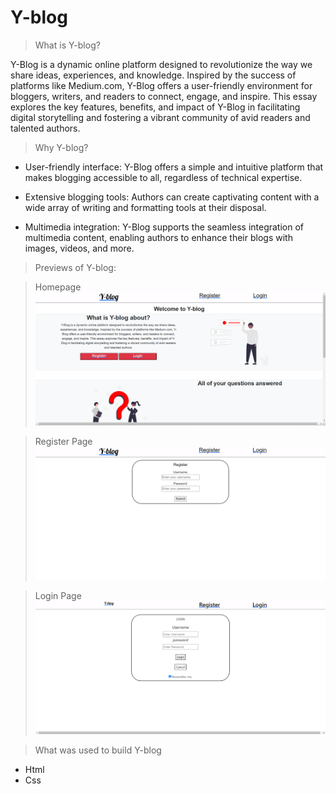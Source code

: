 # Y-blog

> What is Y-blog?

Y-Blog is a dynamic online platform designed to revolutionize the way we share ideas, experiences, and knowledge. Inspired by the success of platforms like Medium.com, Y-Blog offers a user-friendly environment for bloggers, writers, and readers to connect, engage, and inspire. This essay explores the key features, benefits, and impact of Y-Blog in facilitating digital storytelling and fostering a vibrant community of avid readers and talented authors.

> Why Y-blog?
* User-friendly interface: Y-Blog offers a simple and intuitive platform that makes blogging accessible to all, regardless of technical expertise.

* Extensive blogging tools: Authors can create captivating content with a wide array of writing and formatting tools at their disposal.

* Multimedia integration: Y-Blog supports the seamless integration of multimedia content, enabling authors to enhance their blogs with images, videos, and more.

> Previews of Y-blog:

> Homepage
![Test Image 3](images/screenshot.png)

> Register Page
![Test Image 3](images/screenshot2.png)

> Login Page
![Test Image 3](images/screenshot3.png)

> What was used to build Y-blog
* Html
* Css